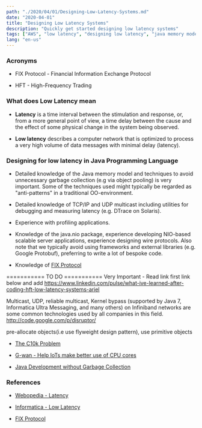 ```yaml
---
path: "./2020/04/01/Designing-Low-Latency-Systems.md"
date: "2020-04-01"
title: "Designing Low Latency Systems"
description: "Quickly get started designing low latency systems"
tags: ["AWS", "low latency", "designing low latency", "java memory model", "java.nio" "Financial Information Exchange (FIX)", "High Frequency Trading (HFT)"]
lang: "en-us"
---
```


### Acronyms ###

- FIX Protocol - Financial Information Exchange Protocol

- HFT - High-Frequency Trading

### What does Low Latency mean ###

- __Latency__ is a time interval between the stimulation and response, or, from
a more general point of view, a time delay between the cause and the effect of
some physical change in the system being observed.

- __Low latency__ describes a computer network that is optimized to process a
very high volume of data messages with minimal delay (latency).

### Designing for low latency in Java Programming Language ###

- Detailed knowledge of the Java memory model and techniques to avoid unnecessary
garbage collection (e.g via object pooling) is very important. Some of the
techniques used might typically be regarded as "anti-patterns" in a traditional
OO-environment.

- Detailed knowledge of TCP/IP and UDP multicast including utilities for debugging and measuring latency (e.g. DTrace on Solaris).

- Experience with profiling applications.

- Knowledge of the java.nio package, experience developing NIO-based scalable server applications, experience designing wire protocols. Also note that we typically avoid using frameworks and external libraries (e.g. Google Protobuf), preferring to write a lot of bespoke code.

- Knowledge of [FIX Protocol](http://www.marketswiki.com/wiki/Financial_Information_Exchange_protocol)

=========== TO DO ===========
Very Important - Read link first link below and add
https://www.linkedin.com/pulse/what-ive-learned-after-coding-hft-low-latency-systems-ariel

Multicast, UDP, reliable multicast, Kernel bypass (supported by Java 7, Informatica Ultra Messaging, and many others) on Infiniband networks are some common technologies used by all companies in this field.
http://code.google.com/p/disruptor/

pre-allocate objects(i.e use flyweight design pattern), use primitive objects

- [The C10k Problem](http://www.kegel.com/c10k.html)

- [G-wan - Help IoTs make better use of CPU cores](http://g-wan.com/)

- [Java Development without Garbage Collection](http://www.coralblocks.com/index.php/java-development-without-gc/)

### References ###

- [Webopedia - Latency](http://www.webopedia.com/TERM/L/latency.html)

- [Informatica - Low Latency](https://www.informatica.com/services-and-training/glossary-of-terms/low-latency-definition.html)

- [FIX Protocol](http://www.marketswiki.com/wiki/Financial_Information_Exchange_protocol)
